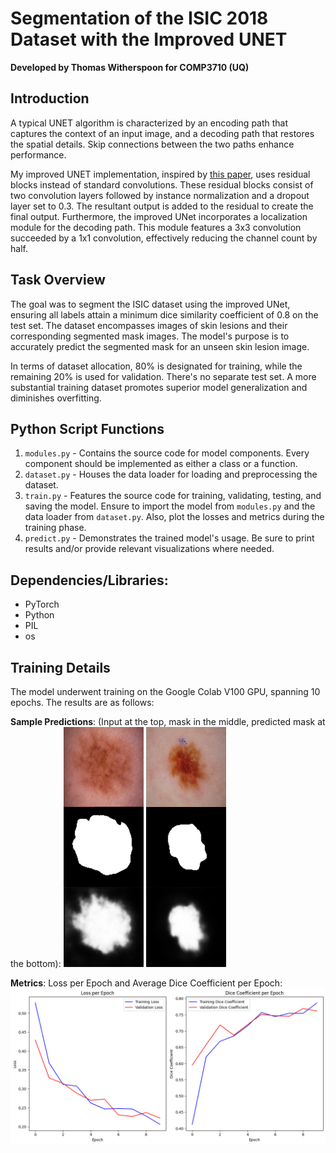# Segmentation of the ISIC 2018 Dataset with the Improved UNET
**Developed by Thomas Witherspoon for COMP3710 (UQ)**

## Introduction
A typical UNET algorithm is characterized by an encoding path that captures the context of an input image, and a decoding path that restores the spatial details. Skip connections between the two paths enhance performance.

My improved UNET implementation, inspired by [this paper](https://arxiv.org/abs/1802.10508v1), uses residual blocks instead of standard convolutions. These residual blocks consist of two convolution layers followed by instance normalization and a dropout layer set to 0.3. The resultant output is added to the residual to create the final output. Furthermore, the improved UNet incorporates a localization module for the decoding path. This module features a 3x3 convolution succeeded by a 1x1 convolution, effectively reducing the channel count by half.

## Task Overview
The goal was to segment the ISIC dataset using the improved UNet, ensuring all labels attain a minimum dice similarity coefficient of 0.8 on the test set. The dataset encompasses images of skin lesions and their corresponding segmented mask images. The model's purpose is to accurately predict the segmented mask for an unseen skin lesion image.

In terms of dataset allocation, 80% is designated for training, while the remaining 20% is used for validation. There's no separate test set. A more substantial training dataset promotes superior model generalization and diminishes overfitting.

## Python Script Functions
1. `modules.py` - Contains the source code for model components. Every component should be implemented as either a class or a function.
2. `dataset.py` - Houses the data loader for loading and preprocessing the dataset.
3. `train.py` - Features the source code for training, validating, testing, and saving the model. Ensure to import the model from `modules.py` and the data loader from `dataset.py`. Also, plot the losses and metrics during the training phase.
4. `predict.py` - Demonstrates the trained model's usage. Be sure to print results and/or provide relevant visualizations where needed.

## Dependencies/Libraries:
- PyTorch
- Python
- PIL
- os

## Training Details
The model underwent training on the Google Colab V100 GPU, spanning 10 epochs. The results are as follows:

**Sample Predictions**: (Input at the top, mask in the middle, predicted mask at the bottom): [![Sample Predictions](/images/sample1.png)](https://github.com/lombo9/PatternAnalysis/blob/topic-recognition/images/sample1.png) [![Sample Predictions](/images/sample2.png)](https://github.com/lombo9/PatternAnalysis/blob/topic-recognition/images/sample2.png)


**Metrics**: Loss per Epoch and Average Dice Coefficient per Epoch: [![Sample Predictions](/images/results.png)](https://github.com/lombo9/PatternAnalysis/blob/topic-recognition/images/results.png)
